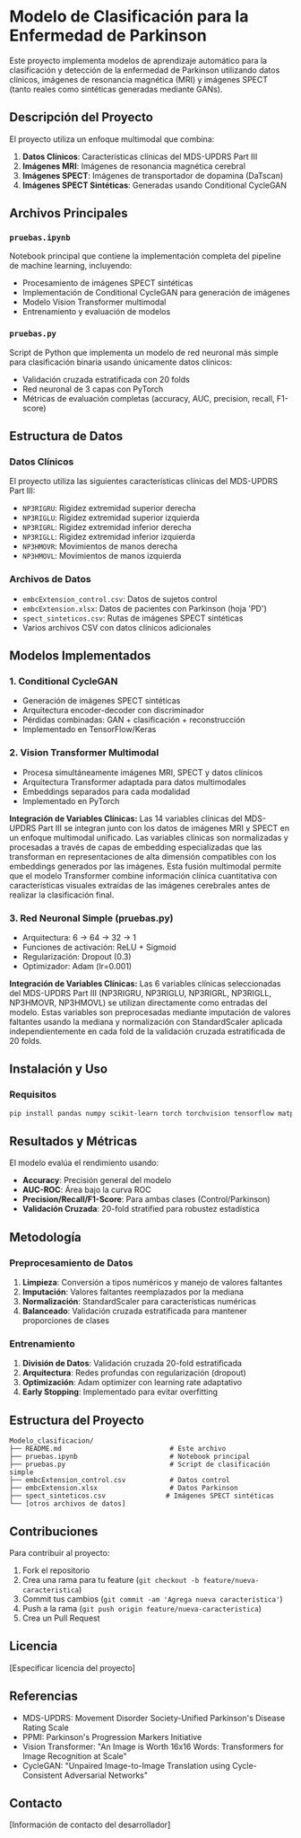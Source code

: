 # Modelo de Clasificación para la Enfermedad de Parkinson

Este proyecto implementa modelos de aprendizaje automático para la clasificación y detección de la enfermedad de Parkinson utilizando datos clínicos, imágenes de resonancia magnética (MRI) y imágenes SPECT (tanto reales como sintéticas generadas mediante GANs).

## Descripción del Proyecto

El proyecto utiliza un enfoque multimodal que combina:

1. **Datos Clínicos**: Características clínicas del MDS-UPDRS Part III
2. **Imágenes MRI**: Imágenes de resonancia magnética cerebral
3. **Imágenes SPECT**: Imágenes de transportador de dopamina (DaTscan)
4. **Imágenes SPECT Sintéticas**: Generadas usando Conditional CycleGAN

## Archivos Principales

### `pruebas.ipynb`
Notebook principal que contiene la implementación completa del pipeline de machine learning, incluyendo:
- Procesamiento de imágenes SPECT sintéticas
- Implementación de Conditional CycleGAN para generación de imágenes
- Modelo Vision Transformer multimodal
- Entrenamiento y evaluación de modelos

### `pruebas.py`
Script de Python que implementa un modelo de red neuronal más simple para clasificación binaria usando únicamente datos clínicos:
- Validación cruzada estratificada con 20 folds
- Red neuronal de 3 capas con PyTorch
- Métricas de evaluación completas (accuracy, AUC, precision, recall, F1-score)

## Estructura de Datos

### Datos Clínicos
El proyecto utiliza las siguientes características clínicas del MDS-UPDRS Part III:
- `NP3RIGRU`: Rigidez extremidad superior derecha
- `NP3RIGLU`: Rigidez extremidad superior izquierda  
- `NP3RIGRL`: Rigidez extremidad inferior derecha
- `NP3RIGLL`: Rigidez extremidad inferior izquierda
- `NP3HMOVR`: Movimientos de manos derecha
- `NP3HMOVL`: Movimientos de manos izquierda

### Archivos de Datos
- `embcExtension_control.csv`: Datos de sujetos control
- `embcExtension.xlsx`: Datos de pacientes con Parkinson (hoja 'PD')
- `spect_sinteticos.csv`: Rutas de imágenes SPECT sintéticas
- Varios archivos CSV con datos clínicos adicionales

## Modelos Implementados

### 1. Conditional CycleGAN
- Generación de imágenes SPECT sintéticas
- Arquitectura encoder-decoder con discriminador
- Pérdidas combinadas: GAN + clasificación + reconstrucción
- Implementado en TensorFlow/Keras

### 2. Vision Transformer Multimodal
- Procesa simultáneamente imágenes MRI, SPECT y datos clínicos
- Arquitectura Transformer adaptada para datos multimodales
- Embeddings separados para cada modalidad
- Implementado en PyTorch

**Integración de Variables Clínicas:**
Las 14 variables clínicas del MDS-UPDRS Part III se integran junto con los datos de imágenes MRI y SPECT en un enfoque multimodal unificado. Las variables clínicas son normalizadas y procesadas a través de capas de embedding especializadas que las transforman en representaciones de alta dimensión compatibles con los embeddings generados por las imágenes. Esta fusión multimodal permite que el modelo Transformer combine información clínica cuantitativa con características visuales extraídas de las imágenes cerebrales antes de realizar la clasificación final.

### 3. Red Neuronal Simple (pruebas.py)
- Arquitectura: 6 → 64 → 32 → 1
- Funciones de activación: ReLU + Sigmoid
- Regularización: Dropout (0.3)
- Optimizador: Adam (lr=0.001)

**Integración de Variables Clínicas:**
Las 6 variables clínicas seleccionadas del MDS-UPDRS Part III (NP3RIGRU, NP3RIGLU, NP3RIGRL, NP3RIGLL, NP3HMOVR, NP3HMOVL) se utilizan directamente como entradas del modelo. Estas variables son preprocesadas mediante imputación de valores faltantes usando la mediana y normalización con StandardScaler aplicada independientemente en cada fold de la validación cruzada estratificada de 20 folds.

## Instalación y Uso

### Requisitos
```bash
pip install pandas numpy scikit-learn torch torchvision tensorflow matplotlib tqdm openpyxl
```

## Resultados y Métricas

El modelo evalúa el rendimiento usando:
- **Accuracy**: Precisión general del modelo
- **AUC-ROC**: Área bajo la curva ROC
- **Precision/Recall/F1-Score**: Para ambas clases (Control/Parkinson)
- **Validación Cruzada**: 20-fold stratified para robustez estadística

## Metodología

### Preprocesamiento de Datos
1. **Limpieza**: Conversión a tipos numéricos y manejo de valores faltantes
2. **Imputación**: Valores faltantes reemplazados por la mediana
3. **Normalización**: StandardScaler para características numéricas
4. **Balanceado**: Validación cruzada estratificada para mantener proporciones de clases

### Entrenamiento
1. **División de Datos**: Validación cruzada 20-fold estratificada
2. **Arquitectura**: Redes profundas con regularización (dropout)
3. **Optimización**: Adam optimizer con learning rate adaptativo
4. **Early Stopping**: Implementado para evitar overfitting

## Estructura del Proyecto

```
Modelo_clasificacion/
├── README.md                           # Este archivo
├── pruebas.ipynb                       # Notebook principal
├── pruebas.py                          # Script de clasificación simple
├── embcExtension_control.csv           # Datos control
├── embcExtension.xlsx                  # Datos Parkinson
├── spect_sinteticos.csv               # Imágenes SPECT sintéticas
└── [otros archivos de datos]
```

## Contribuciones

Para contribuir al proyecto:
1. Fork el repositorio
2. Crea una rama para tu feature (`git checkout -b feature/nueva-caracteristica`)
3. Commit tus cambios (`git commit -am 'Agrega nueva característica'`)
4. Push a la rama (`git push origin feature/nueva-caracteristica`)
5. Crea un Pull Request

## Licencia

[Especificar licencia del proyecto]

## Referencias

- MDS-UPDRS: Movement Disorder Society-Unified Parkinson's Disease Rating Scale
- PPMI: Parkinson's Progression Markers Initiative
- Vision Transformer: "An Image is Worth 16x16 Words: Transformers for Image Recognition at Scale"
- CycleGAN: "Unpaired Image-to-Image Translation using Cycle-Consistent Adversarial Networks"

## Contacto

[Información de contacto del desarrollador]
